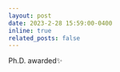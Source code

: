 ```yaml
---
layout: post
date: 2023-2-28 15:59:00-0400
inline: true
related_posts: false
---
```


Ph.D. awarded:sparkles: 
